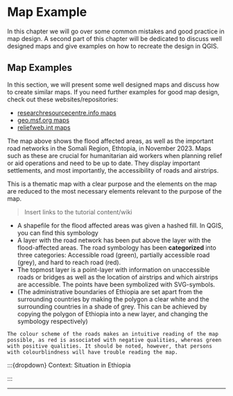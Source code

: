 # Map Example

In this chapter we will go over some common mistakes and good practice in map design. A second part of this chapter will be dedicated to discuss well designed maps and give examples on how to recreate the design in QGIS.

## Map Examples

In this section, we will present some well designed maps and discuss how to create similar maps. If you need further examples for good map design, check out these websites/repositories: 
- [researchresourcecentre.info maps](https://www.reachresourcecentre.info/search/?search=1&initiative%5B%5D=reach&ptype%5B%5D=map&dates=&keywords)
- [geo.msf.org maps](https://geo.msf.org/catalogue/DOCID-1877329211-4979?from=0&sort=_score&desc=true)
- [reliefweb.int maps](https://reliefweb.int/updates?advanced-search=%28S1242%29_%28F12%29)


The map above shows the flood affected areas, as well as the important road networks in the Somali Region, Ethtopia, in November 2023. Maps such as these are crucial for humanitarian aid workers when planning relief or aid operations and need to be up to date. They display important settlements, and most importantly, the accessibility of roads and airstrips. 

This is a thematic map with a clear purpose and the elements on the map are reduced to the most necessary elements relevant to the purpose of the map.

>Insert links to the tutorial content/wiki

- A shapefile for the flood affected areas was given a hashed fill. In QGIS, you can find this symbology 
- A layer with the road network has been put above the layer with the flood-affected areas. The road symbology has been __categorized__ into three categories: Accessible road (green), partially accessible road (grey), and hard to reach road (red).
- The topmost layer is a point-layer with information on unaccessible roads or bridges as well as the location of airstrips and which airstrips are accessible. The points have been symbolized with SVG-symbols. 
- (The administrative boundaries of Ethiopia are set apart from the surrounding countries by making the polygon a clear white and the surrounding countries in a shade of grey. This can be achieved by copying the polygon of Ethiopia into a new layer, and changing the symbology respectively)

```{note} 
The colour scheme of the roads makes an intuitive reading of the map possible, as red is associated with negative qualities, whereas green with positive qualities. It should be noted, however, that persons with colourblindness will have trouble reading the map.
```

:::{dropdown} Context: Situation in Ethiopia

:::

---

